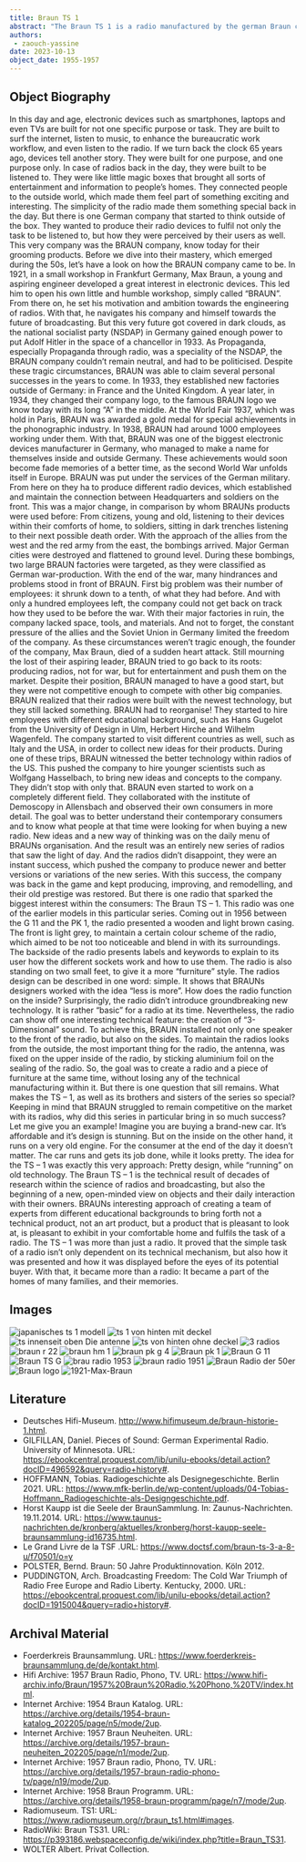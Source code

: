 ```yaml
---
title: Braun TS 1
abstract: "The Braun TS 1 is a radio manufactured by the german Braun company. This radio, along with ther models, introduced a new concept of radio-making. The Braun company tried to design their radios by fitting them to different home styles."
authors:
 - zaouch-yassine
date: 2023-10-13
object_date: 1955-1957
---
```

## Object Biography

In this day and age, electronic devices such as smartphones, laptops and even TVs are built for not one specific purpose or task. They are built to surf the internet, listen to music, to enhance the bureaucratic work workflow, and even listen to the radio. If we turn back the clock 65 years ago, devices tell another story. They were built for one purpose, and one purpose only. In case of radios back in the day, they were built to be listened to. They were like little magic boxes that brought all sorts of entertainment and information to people’s homes. They connected people to the outside world, which made them feel part of something exciting and interesting. The simplicity of the radio made them something special back in the day. But there is one German company that started to think outside of the box. They wanted to produce their radio devices to fulfil not only the task to be listened to, but how they were perceived by their users as well. This very company was the BRAUN company, know today for their grooming products.
Before we dive into their mastery, which emerged during the 50s, let’s have a look on how the BRAUN company came to be. In 1921, in a small workshop in Frankfurt Germany, Max Braun, a young and aspiring engineer developed a great interest in electronic devices. This led him to open his own little and humble workshop, simply called “BRAUN”. From there on, he set his motivation and ambition towards the engineering of radios. With that, he navigates his company and himself towards the future of broadcasting. 
But this very future got covered in dark clouds, as the national socialist party (NSDAP) in Germany gained enough power to put Adolf Hitler in the space of a chancellor in 1933. As Propaganda, especially Propaganda through radio, was a speciality of the NSDAP, the BRAUN company couldn’t remain neutral, and had to be politicised.
Despite these tragic circumstances, BRAUN was able to claim several personal successes in the years to come. In 1933, they established new factories outside of Germany: in France and the United Kingdom. A year later, in 1934, they changed their company logo, to the famous BRAUN logo we know today with its long “A” in the middle. At the World Fair 1937, which was hold in Paris, BRAUN was awarded a gold medal for special achievements in the phonographic industry. In 1938, BRAUN had around 1000 employees working under them. With that, BRAUN was one of the biggest electronic devices manufacturer in Germany, who managed to make a name for themselves inside and outside Germany. 
These achievements would soon become fade memories of a better time, as the second World War unfolds itself in Europe. BRAUN was put under the services of the German military. From here on they ha to produce different radio devices, which established and maintain the connection between Headquarters and soldiers on the front. This was a major change, in comparison by whom BRAUNs products were used before: From citizens, young and old, listening to their devices within their comforts of home, to soldiers, sitting in dark trenches listening to their next possible death order. With the approach of the allies from the west and the red army from the east, the bombings arrived. Major German cities were destroyed and flattened to ground level. During these bombings, two large BRAUN factories were targeted, as they were classified as German war-production. 
With the end of the war, many hindrances and problems stood in front of BRAUN. First big problem was their number of employees: it shrunk down to a tenth, of what they had before. And with only a hundred employees left, the company could not get back on track how they used to be before the war. With their major factories in ruin, the company lacked space, tools, and materials. And not to forget, the constant pressure of the allies and the Soviet Union in Germany limited the freedom of the company. As these circumstances weren’t tragic enough, the founder of the company, Max Braun, died of a sudden heart attack. 
Still mourning the lost of their aspiring leader, BRAUN tried to go back to its roots: producing radios, not for war, but for entertainment and push them on the market. Despite their position, BRAUN managed to have a good start, but they were not competitive enough to compete with other big companies. BRAUN realized that their radios were built with the newest technology, but they still lacked something.
BRAUN had to reorganise! They started to hire employees with different educational background, such as Hans Gugelot from the University of Design in Ulm, Herbert Hirche and Wilhelm Wagenfeld. The company started to visit different countries as well, such as Italy and the USA, in order to collect new ideas for their products. During one of these trips, BRAUN witnessed the better technology within radios of the US. This pushed the company to hire younger scientists such as Wolfgang Hasselbach, to bring new ideas and concepts to the company. They didn’t stop with only that. BRAUN even started to work on a completely different field. They collaborated with the institute of Demoscopy in Allensbach and observed their own consumers in more detail. The goal was to better understand their contemporary consumers and to know what people at that time were looking for when buying a new radio. New ideas and a new way of thinking was on the daily menu of BRAUNs organisation. 
And the result was an entirely new series of radios that saw the light of day. And the radios didn’t disappoint, they were an instant success, which pushed the company to produce newer and better versions or variations of the new series. With this success, the company was back in the game and kept producing, improving, and remodelling, and their old prestige was restored. But there is one radio that sparked the biggest interest within the consumers: The Braun TS – 1. 
This radio was one of the earlier models in this particular series. Coming out in 1956 between the G 11 and the PK 1, the radio presented a wooden and light brown casing. The front is light grey, to maintain a certain colour scheme of the radio, which aimed to be not too noticeable and blend in with its surroundings. The backside of the radio presents labels and keywords to explain to its user how the different sockets work and how to use them. The radio is also standing on two small feet, to give it a more “furniture” style. The radios design can be described in one word: simple. It shows that BRAUNs designers worked with the idea “less is more”. How does the radio function on the inside? Surprisingly, the radio didn’t introduce groundbreaking new technology. It is rather “basic” for a radio at its time. Nevertheless, the radio can show off one interesting technical feature: the creation of “3-Dimensional” sound. To achieve this, BRAUN installed not only one speaker to the front of the radio, but also on the sides. To maintain the radios looks from the outside, the most important thing for the radio, the antenna, was fixed on the upper inside of the radio, by sticking aluminium foil on the sealing of the radio. So, the goal was to create a radio and a piece of furniture at the same time, without losing any of the technical manufacturing within it. 
But there is one question that sill remains. What makes the TS – 1, as well as its brothers and sisters of the series so special? Keeping in mind that BRAUN struggled to remain competitive on the market with its radios, why did this series in particular bring in so much success? Let me give you an example! Imagine you are buying a brand-new car. It’s affordable and it’s design is stunning. But on the inside on the other hand, it runs on a very old engine. For the consumer at the end of the day it doesn’t matter. The car runs and gets its job done, while it looks pretty. The idea for the TS – 1 was exactly this very approach: Pretty design, while “running” on old technology.
The Braun TS – 1 is the technical result of decades of research within the science of radios and broadcasting, but also the beginning of a new, open-minded view on objects and their daily interaction with their owners. BRAUNs interesting approach of creating a team of experts from different educational backgrounds to bring forth not a technical product, not an art product, but a product that is pleasant to look at, is pleasant to exhibit in your comfortable home and fulfils the task of a radio. The TS – 1 was more than just a radio. It proved that the simple task of a radio isn’t only dependent on its technical mechanism, but also how it was presented and how it was displayed before the eyes of its potential buyer. With that, it became more than a radio: It became a part of the homes of many families, and their memories. 

## Images
![japanisches ts 1 modell](https://github.com/C2DH/maison-du-son/assets/146737743/dfde3428-fe83-468d-b45b-e0c30e7782da)
![ts 1 von hinten mit deckel](https://github.com/C2DH/maison-du-son/assets/146737743/01556964-cd39-4551-9bd2-4567592c0ed0)
![ts innenseit oben  Die antenne](https://github.com/C2DH/maison-du-son/assets/146737743/b0ab3412-a55d-44df-a7ba-108626aa183e)
![ts von hinten ohne deckel](https://github.com/C2DH/maison-du-son/assets/146737743/14dfb573-8f88-4887-82ee-5ad718b5f642)
![3 radios](https://github.com/C2DH/maison-du-son/assets/146737743/832f1d84-5e35-46eb-87e0-686901dbfb24)
![braun r 22](https://github.com/C2DH/maison-du-son/assets/146737743/79a917ab-c2a9-46cb-a489-2a8919863c1d)
![braun hm 1](https://github.com/C2DH/maison-du-son/assets/146737743/a2c7d8e5-db86-4668-9c58-d297b230ec9f)
![braun pk g 4](https://github.com/C2DH/maison-du-son/assets/146737743/ee41952a-93bd-44dd-86fb-0db54a3ca8d0)
![Braun pk 1](https://github.com/C2DH/maison-du-son/assets/146737743/f2a25196-5c3f-4c47-b037-7818a6766797)
![Braun G 11](https://github.com/C2DH/maison-du-son/assets/146737743/8720621a-044d-4a87-a3b0-6646cc5d27b3)
![Braun TS G](https://github.com/C2DH/maison-du-son/assets/146737743/55184e35-3a75-418b-8b20-c7cba18f97bb)
![brau radio 1953](https://github.com/C2DH/maison-du-son/assets/146737743/d4559ce1-46cd-44f9-bbd7-d8acb3be2f28)
![braun radio 1951](https://github.com/C2DH/maison-du-son/assets/146737743/db2bd796-faa3-457d-903b-d3c15d13adac)
![Braun Radio der 50er](https://github.com/C2DH/maison-du-son/assets/146737743/80179358-cb8d-4417-a75f-5a9944d653b5)
![Braun logo](https://github.com/C2DH/maison-du-son/assets/146737743/15803b8d-c4df-4453-8032-8c3a5edea3bb)
![1921-Max-Braun](https://github.com/C2DH/maison-du-son/assets/146737743/4e27b454-2f1d-417f-9be6-fcd34257c05a)







## Literature
-	Deutsches Hifi-Museum. http://www.hifimuseum.de/braun-historie-1.html.
-	GILFILLAN, Daniel. Pieces of Sound: German Experimental Radio. University of Minnesota. URL: https://ebookcentral.proquest.com/lib/unilu-ebooks/detail.action?docID=496592&query=radio+history#.
-	HOFFMANN, Tobias. Radiogeschichte als Designegeschichte. Berlin 2021. URL: https://www.mfk-berlin.de/wp-content/uploads/04-Tobias-Hoffmann_Radiogeschichte-als-Designgeschichte.pdf.
-	Horst Kaupp ist die Seele der BraunSammlung. In: Zaunus-Nachrichten. 19.11.2014. URL: https://www.taunus-nachrichten.de/kronberg/aktuelles/kronberg/horst-kaupp-seele-braunsammlung-id16735.html.
-	Le Grand Livre de la TSF .URL: https://www.doctsf.com/braun-ts-3-a-8-u/f70501/o=y
-	POLSTER, Bernd. Braun: 50 Jahre Produktinnovation. Köln 2012.
-	PUDDINGTON, Arch. Broadcasting Freedom: The Cold War Triumph of Radio Free Europe and Radio Liberty. Kentucky, 2000. URL: https://ebookcentral.proquest.com/lib/unilu-ebooks/detail.action?docID=1915004&query=radio+history#.

## Archival Material
-	Foerderkreis Braunsammlung. URL: https://www.foerderkreis-braunsammlung.de/de/kontakt.html.
-	Hifi Archive: 1957 Braun Radio, Phono, TV. URL: https://www.hifi-archiv.info/Braun/1957%20Braun%20Radio,%20Phono,%20TV/index.html.
-	Internet Archive: 1954 Braun Katalog. URL: https://archive.org/details/1954-braun-katalog_202205/page/n5/mode/2up.
-	Internet Archive: 1957 Braun Neuheiten. URL: https://archive.org/details/1957-braun-neuheiten_202205/page/n1/mode/2up.
-	Internet Archive: 1957 Braun radio, Phono, TV. URL: https://archive.org/details/1957-braun-radio-phono-tv/page/n19/mode/2up.
-	Internet Archive: 1958 Braun Programm. URL: https://archive.org/details/1958-braun-programm/page/n7/mode/2up.
-	Radiomuseum. TS1: URL: https://www.radiomuseum.org/r/braun_ts1.html#images.
-	RadioWiki: Braun TS31. URL: https://p393186.webspaceconfig.de/wiki/index.php?title=Braun_TS31.
-	WOLTER Albert. Privat Collection.
